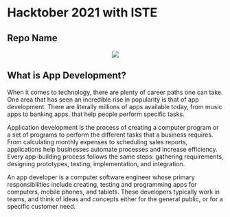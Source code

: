 <h1>
  Hacktober 2021 with ISTE
</h1>

<h2>
  Repo Name
</h2>

<p align="center">
<img src="https://thumbs.gfycat.com/CoolCelebratedAfricanparadiseflycatcher.webp">
</p>


## What is App Development?
When it comes to technology, there are plenty of career paths one can take. One area that has seen an incredible rise in popularity is that of app development. There are literally millions of apps available today, from music apps to banking apps. that help people perform specific tasks.

Application development is the process of creating a computer program or a set of programs to perform the different tasks that a business requires. From calculating monthly expenses to scheduling sales reports, applications help businesses automate processes and increase efficiency. Every app-building process follows the same steps: gathering requirements, designing prototypes, testing, implementation, and integration.

An app developer is a computer software engineer whose primary responsibilities include creating, testing and programming apps for computers, mobile phones, and tablets. These developers typically work in teams, and think of ideas and concepts either for the general public, or for a specific customer need.
